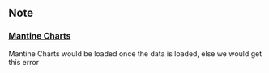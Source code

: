 ## Note

### [Mantine Charts](https://mantine.dev/charts/getting-started/)

Mantine Charts would be loaded once the data is loaded, else we would get this error
